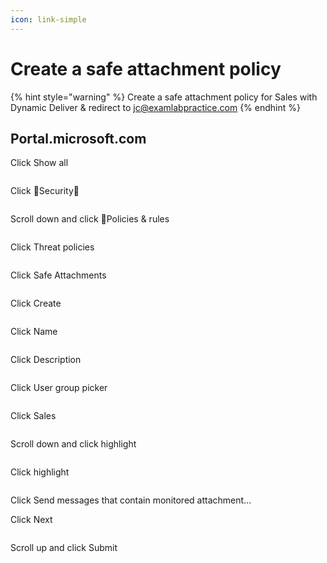 ```yaml
---
icon: link-simple
---
```


# Create a safe attachment policy

{% hint style="warning" %}
Create a safe attachment policy for Sales with Dynamic Deliver & redirect to jc@examlabpractice.com
{% endhint %}

## Portal.microsoft.com

Click Show all

<figure><img src="../../.gitbook/assets/image (22).png" alt=""><figcaption></figcaption></figure>

Click Security

<figure><img src="../../.gitbook/assets/image (1) (1) (1).png" alt=""><figcaption></figcaption></figure>

Scroll down and click Policies & rules

<figure><img src="../../.gitbook/assets/image (2) (1) (1).png" alt=""><figcaption></figcaption></figure>

Click Threat policies

<figure><img src="../../.gitbook/assets/image (3) (1) (1).png" alt=""><figcaption></figcaption></figure>

Click Safe Attachments

<figure><img src="../../.gitbook/assets/image (4) (1) (1).png" alt=""><figcaption></figcaption></figure>

Click Create

<figure><img src="../../.gitbook/assets/image (5) (1) (1).png" alt=""><figcaption></figcaption></figure>

Click Name

<figure><img src="../../.gitbook/assets/image (6) (1) (1).png" alt=""><figcaption></figcaption></figure>

Click Description

<figure><img src="../../.gitbook/assets/image (7) (1) (1).png" alt=""><figcaption></figcaption></figure>

Click User group picker

<figure><img src="../../.gitbook/assets/image (8) (1) (1).png" alt=""><figcaption></figcaption></figure>

Click Sales

<figure><img src="../../.gitbook/assets/image (9) (1) (1).png" alt=""><figcaption></figcaption></figure>

Scroll down and click highlight

<figure><img src="../../.gitbook/assets/image (10) (1) (1).png" alt=""><figcaption></figcaption></figure>

Click highlight

<figure><img src="../../.gitbook/assets/image (11) (1) (1).png" alt=""><figcaption></figcaption></figure>

Click Send messages that contain monitored attachment...

Click Next

<figure><img src="../../.gitbook/assets/image (12) (1) (1).png" alt=""><figcaption></figcaption></figure>

Scroll up and click Submit

<figure><img src="../../.gitbook/assets/image (70).png" alt=""><figcaption></figcaption></figure>

